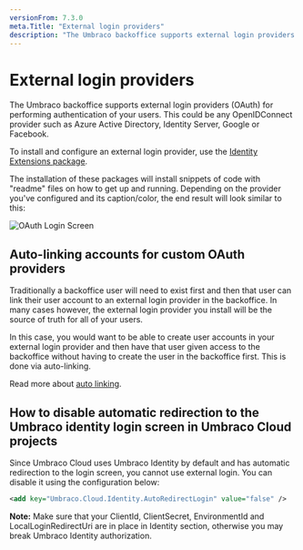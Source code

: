 ```yaml
---
versionFrom: 7.3.0
meta.Title: "External login providers"
description: "The Umbraco backoffice supports external login providers (OAuth) for performing authentication of your users. This could be any OpenIDConnect provider such as Azure Active Directory, Identity Server, Google or Facebook."
---
```


# External login providers

The Umbraco backoffice supports external login providers (OAuth) for performing authentication of your users. This could be any OpenIDConnect provider such as Azure Active Directory, Identity Server, Google or Facebook.

To install and configure an external login provider, use the [Identity Extensions package](https://github.com/umbraco/UmbracoIdentityExtensions).

The installation of these packages will install snippets of code with "readme" files on how to get up and running. Depending on the provider you've configured and its caption/color, the end result will look similar to this:

![OAuth Login Screen](images/google-oauth-v8.png)

## Auto-linking accounts for custom OAuth providers

Traditionally a backoffice user will need to exist first and then that user can link their user account to an external login provider in the backoffice. In many cases however, the external login provider you install will be the source of truth for all of your users.

In this case, you would want to be able to create user accounts in your external login provider and then have that user given access to the backoffice without having to create the user in the backoffice first. This is done via auto-linking.

Read more about [auto linking](../auto-linking/index.md).

## How to disable automatic redirection to the Umbraco identity login screen in Umbraco Cloud projects

Since Umbraco Cloud uses Umbraco Identity by default and has automatic redirection to the login screen, you cannot use external login.
You can disable it using the configuration below:

```xml
<add key="Umbraco.Cloud.Identity.AutoRedirectLogin" value="false" />
```

**Note:** Make sure that your ClientId, ClientSecret, EnvironmentId and LocalLoginRedirectUri are in place in Identity section, otherwise you may break Umbraco Identity authorization.